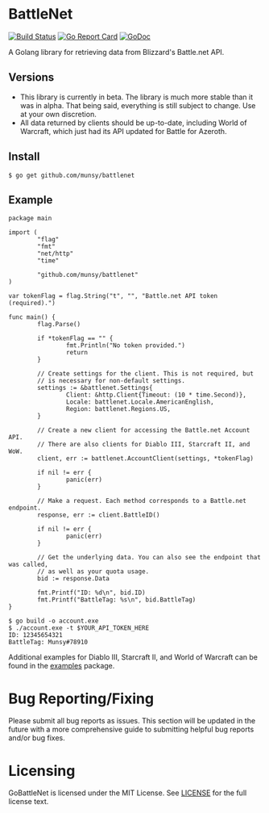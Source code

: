 BattleNet
===========
[![Build Status](https://travis-ci.org/munsy/battlenet.svg?branch=master)](https://travis-ci.org/munsy/battlenet) [![Go Report Card](https://goreportcard.com/badge/github.com/munsy/battlenet)](https://goreportcard.com/report/github.com/munsy/battlenet) [![GoDoc](https://godoc.org/github.com/munsy/battlenet?status.svg)](https://godoc.org/github.com/munsy/battlenet)

A Golang library for retrieving data from Blizzard's Battle.net API.

## Versions
* This library is currently in beta. The library is much more stable than it was in alpha. That being said, everything is still subject to change. Use at your own discretion.
* All data returned by clients should be up-to-date, including World of Warcraft, which just had its API updated for Battle for Azeroth.

## Install
```
$ go get github.com/munsy/battlenet
```
## Example
```
package main

import (
        "flag"
        "fmt"
        "net/http"
        "time"

        "github.com/munsy/battlenet"
)

var tokenFlag = flag.String("t", "", "Battle.net API token (required).")

func main() {
        flag.Parse()

        if *tokenFlag == "" {
                fmt.Println("No token provided.")
                return
        }

        // Create settings for the client. This is not required, but
        // is necessary for non-default settings.
        settings := &battlenet.Settings{
                Client: &http.Client{Timeout: (10 * time.Second)},
                Locale: battlenet.Locale.AmericanEnglish,
                Region: battlenet.Regions.US,
        }

        // Create a new client for accessing the Battle.net Account API.
        // There are also clients for Diablo III, Starcraft II, and WoW.
        client, err := battlenet.AccountClient(settings, *tokenFlag)

        if nil != err {
                panic(err)
        }

        // Make a request. Each method corresponds to a Battle.net endpoint.
        response, err := client.BattleID()

        if nil != err {
                panic(err)
        }

        // Get the underlying data. You can also see the endpoint that was called,
        // as well as your quota usage.
        bid := response.Data

        fmt.Printf("ID: %d\n", bid.ID)
        fmt.Printf("BattleTag: %s\n", bid.BattleTag)
}

```
```
$ go build -o account.exe
$ ./account.exe -t $YOUR_API_TOKEN_HERE
ID: 12345654321
BattleTag: Munsy#78910
```

Additional examples for Diablo III, Starcraft II, and World of Warcraft can be 
found in the [examples](https://github.com/munsy/battlenet/blob/master/examples) 
package.

Bug Reporting/Fixing
====================
Please submit all bug reports as issues.
This section will be updated in the future with a more comprehensive guide to 
submitting helpful bug reports and/or bug fixes.

Licensing
=========
GoBattleNet is licensed under the MIT License. See
[LICENSE](https://github.com/munsy/battlenet/blob/master/LICENSE) for the full
license text.